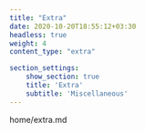 ```yaml
---
title: "Extra"
date: 2020-10-20T18:55:12+03:30
headless: true
weight: 4
content_type: "extra"

section_settings:
    show_section: true
    title: 'Extra'
    subtitle: 'Miscellaneous'
---
```


home/extra.md